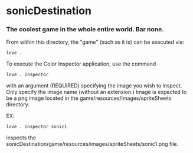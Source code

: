 # sonicDestination
### The coolest game in the whole entire world. Bar none.

From within this directory, the "game" (such as it is) can be executed via:

    love .

To execute the Color Inspector application, use the command

    love . inspector

with an argument (REQUIRED) specifying the image you wish to inspect.
Only specify the image name (without an extension.)
Image is expected to be a png image located in the game/resources/images/spriteSheets directory.

EX: 

    love . inspector sonic1

inspects the sonicDestination/game/resources/images/spriteSheets/sonic1.png file.
